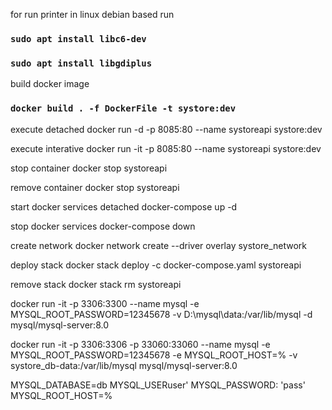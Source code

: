 for run printer in linux debian based run 

### `sudo apt install libc6-dev`
### `sudo apt install libgdiplus`

build docker image

### `docker build . -f DockerFile -t systore:dev`

execute detached
docker run -d -p 8085:80 --name systoreapi systore:dev

execute interative
docker run -it -p 8085:80 --name systoreapi systore:dev

stop container
docker stop systoreapi

remove container
docker stop systoreapi

start docker services detached
docker-compose up -d

stop docker services
docker-compose down

create network
docker network create --driver overlay systore_network

deploy stack
docker stack deploy -c docker-compose.yaml systoreapi

remove stack 
docker stack rm systoreapi



docker run -it -p 3306:3300 --name mysql -e MYSQL_ROOT_PASSWORD=12345678 -v D:\mysql\data:/var/lib/mysql  -d mysql/mysql-server:8.0


docker run -it -p 3306:3306 -p 33060:33060 --name mysql -e MYSQL_ROOT_PASSWORD=12345678 -e MYSQL_ROOT_HOST=% -v systore_db-data:/var/lib/mysql mysql/mysql-server:8.0


MYSQL_DATABASE=db
      MYSQL_USERuser'
      MYSQL_PASSWORD: 'pass'
      MYSQL_ROOT_HOST=%